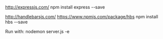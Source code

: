 http://expressjs.com/
npm install express --save


http://handlebarsjs.com/
https://www.npmjs.com/package/hbs
npm install hbs --save


Run with:
nodemon server.js -e